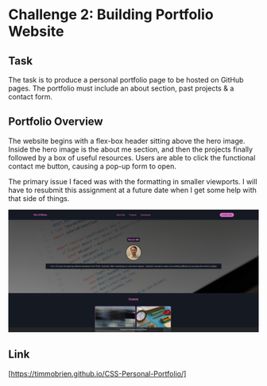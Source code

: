 # Challenge 2: Building Portfolio Website

## Task

The task is to produce a personal portfolio page to be hosted on GitHub pages. The portfolio must include an about section, past projects & a contact form.

## Portfolio Overview

The website begins with a flex-box header sitting above the hero image. Inside the hero image is the about me section, and then the projects finally followed by a box of useful resources. Users are able to click the functional contact me button, causing a pop-up form to open.

The primary issue I faced was with the formatting in smaller viewports. I will have to resubmit this assignment at a future date when I get some help with that side of things.


![Screenshot](./Assets/images/screenshot.png)

## Link

[https://timmobrien.github.io/CSS-Personal-Portfolio/]
